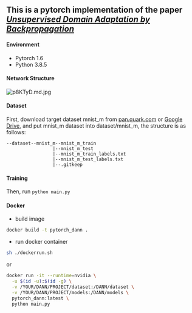 ## This is a pytorch implementation of the paper *[Unsupervised Domain Adaptation by Backpropagation](http://sites.skoltech.ru/compvision/projects/grl/)*


#### Environment
- Pytorch 1.6
- Python 3.8.5

#### Network Structure


![p8KTyD.md.jpg](https://s1.ax1x.com/2018/01/12/p8KTyD.md.jpg)

#### Dataset

First, download target dataset mnist_m from [pan.quark.com](https://pan.quark.cn/s/f4002a4fadbc) or [Google Drive](https://drive.google.com/open?id=0B_tExHiYS-0veklUZHFYT19KYjg), and put mnist_m dataset into dataset/mnist_m, the structure is as follows:

```
--dataset--mnist_m--mnist_m_train
                 |--mnist_m_test
                 |--mnist_m_train_labels.txt
                 |--mnist_m_test_labels.txt
                 |--.gitkeep

```

#### Training

Then, run `python main.py`


#### Docker

- build image

```bash
docker build -t pytorch_dann .
```

- run docker container


```bash
sh ./dockerrun.sh

```

or

```bash
docker run -it --runtime=nvidia \
  -u $(id -u):$(id -g) \
  -v /YOUR/DANN/PROJECT/dataset:/DANN/dataset \
  -v /YOUR/DANN/PROJECT/models:/DANN/models \
  pytorch_dann:latest \
  python main.py

```


